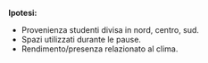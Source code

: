 **Ipotesi:**
* Provenienza studenti divisa in nord, centro, sud.
* Spazi utilizzati durante le pause.
* Rendimento/presenza relazionato al clima.
